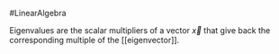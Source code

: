 #LinearAlgebra 

Eigenvalues are the scalar multipliers of a vector $\vec{x}$ that give back the corresponding multiple of the [[eigenvector]].
